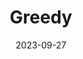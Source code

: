 ---
title: Greedy
icon: discover
date: 2023-09-27
dir:
  order: 9
category: leetcode
tag: greedy
sticky: true
---
